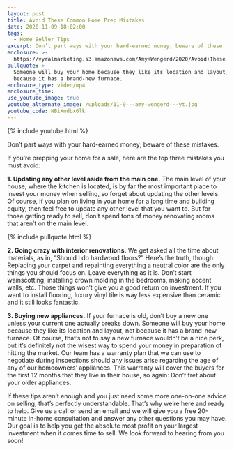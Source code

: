 ```yaml
---
layout: post
title: Avoid These Common Home Prep Mistakes
date: 2020-11-09 18:02:00
tags:
  - Home Seller Tips
excerpt: Don’t part ways with your hard-earned money; beware of these mistakes.
enclosure: >-
  https://vyralmarketing.s3.amazonaws.com/Amy+Wengerd/2020/Avoid+These+Common+Home+Prep+Mistakes.mp4
pullquote: >-
  Someone will buy your home because they like its location and layout, not
  because it has a brand-new furnace.
enclosure_type: video/mp4
enclosure_time:
use_youtube_image: true
youtube_alternate_image: /uploads/11-9---amy-wengerd---yt.jpg
youtube_code: NBiXndbx6lk
---
```


{% include youtube.html %}

Don’t part ways with your hard-earned money; beware of these mistakes.

If you’re prepping your home for a sale, here are the top three mistakes you must avoid:&nbsp;

**1\. Updating any other level aside from the main one.** The main level of your house, where the kitchen is located, is by far the most important place to invest your money when selling, so forget about updating the other levels. Of course, if you plan on living in your home for a long time and building equity, then feel free to update any other level that you want to. But for those getting ready to sell, don’t spend tons of money renovating rooms that aren’t on the main level.

{% include pullquote.html %}

**2\. Going crazy with interior renovations.** We get asked all the time about materials, as in, “Should I do hardwood floors?” Here’s the truth, though: Replacing your carpet and repainting everything a neutral color are the only things you should focus on. Leave everything as it is. Don’t start wainscotting, installing crown molding in the bedrooms, making accent walls, etc. Those things won’t give you a good return on investment. If you want to install flooring, luxury vinyl tile is way less expensive than ceramic and it still looks fantastic.&nbsp;

**3\. Buying new appliances.** If your furnace is old, don’t buy a new one unless your current one actually breaks down. Someone will buy your home because they like its location and layout, not because it has a brand-new furnace. Of course, that’s not to say a new furnace wouldn’t be a nice perk, but it’s definitely not the wisest way to spend your money in preparation of hitting the market. Our team has a warranty plan that we can use to negotiate during inspections should any issues arise regarding the age of any of our homeowners’ appliances. This warranty will cover the buyers for the first 12 months that they live in their house, so again: Don’t fret about your older appliances.&nbsp;

If these tips aren’t enough and you just need some more one-on-one advice on selling, that’s perfectly understandable. That’s why we’re here and ready to help. Give us a call or send an email and we will give you a free 20-minute in-home consultation and answer any other questions you may have. Our goal is to help you get the absolute most profit on your largest investment when it comes time to sell. We look forward to hearing from you soon\!